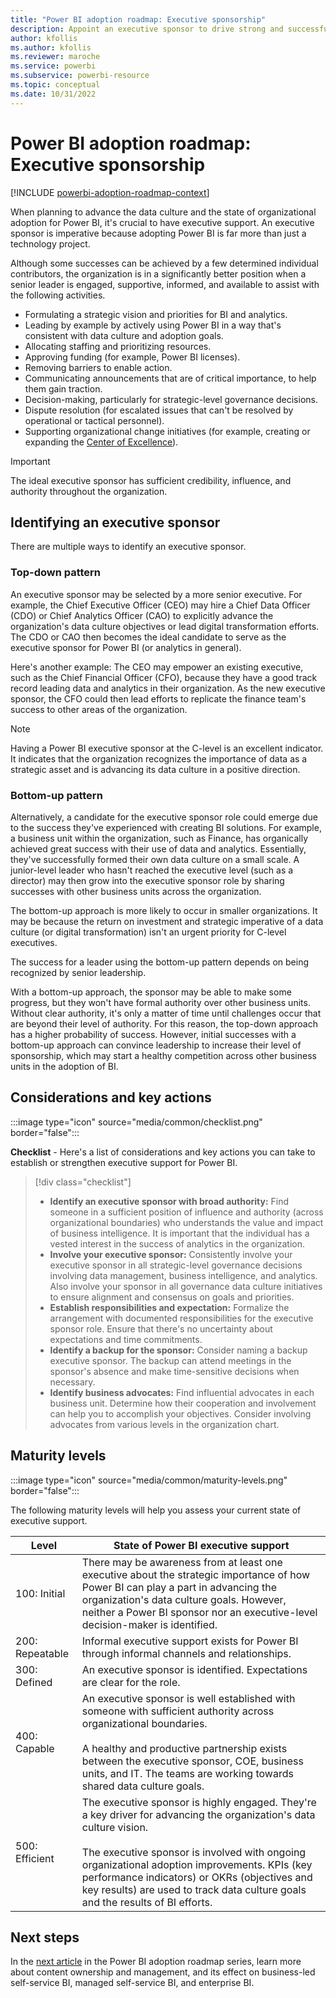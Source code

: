```yaml
---
title: "Power BI adoption roadmap: Executive sponsorship"
description: Appoint an executive sponsor to drive strong and successful adoption of Power BI.
author: kfollis
ms.author: kfollis
ms.reviewer: maroche
ms.service: powerbi
ms.subservice: powerbi-resource
ms.topic: conceptual
ms.date: 10/31/2022
---
```


# Power BI adoption roadmap: Executive sponsorship

[!INCLUDE [powerbi-adoption-roadmap-context](includes/powerbi-adoption-roadmap-context.md)]

When planning to advance the data culture and the state of organizational adoption for Power BI, it's crucial to have executive support. An executive sponsor is imperative because adopting Power BI is far more than just a technology project.

Although some successes can be achieved by a few determined individual contributors, the organization is in a significantly better position when a senior leader is engaged, supportive, informed, and available to assist with the following activities.

- Formulating a strategic vision and priorities for BI and analytics.
- Leading by example by actively using Power BI in a way that's consistent with data culture and adoption goals.
- Allocating staffing and prioritizing resources.
- Approving funding (for example, Power BI licenses).
- Removing barriers to enable action.
- Communicating announcements that are of critical importance, to help them gain traction.
- Decision-making, particularly for strategic-level governance decisions.
- Dispute resolution (for escalated issues that can't be resolved by operational or tactical personnel).
- Supporting organizational change initiatives (for example, creating or expanding the [Center of Excellence](powerbi-adoption-roadmap-center-of-excellence.md)).

> [!IMPORTANT]
> The ideal executive sponsor has sufficient credibility, influence, and authority throughout the organization.

## Identifying an executive sponsor

There are multiple ways to identify an executive sponsor.

### Top-down pattern

An executive sponsor may be selected by a more senior executive. For example, the Chief Executive Officer (CEO) may hire a Chief Data Officer (CDO) or Chief Analytics Officer (CAO) to explicitly advance the organization's data culture objectives or lead digital transformation efforts. The CDO or CAO then becomes the ideal candidate to serve as the executive sponsor for Power BI (or analytics in general).

Here's another example: The CEO may empower an existing executive, such as the Chief Financial Officer (CFO), because they have a good track record leading data and analytics in their organization. As the new executive sponsor, the CFO could then lead efforts to replicate the finance team's success to other areas of the organization.

> [!NOTE]
> Having a Power BI executive sponsor at the C-level is an excellent indicator. It indicates that the organization recognizes the importance of data as a strategic asset and is advancing its data culture in a positive direction.

### Bottom-up pattern

Alternatively, a candidate for the executive sponsor role could emerge due to the success they've experienced with creating BI solutions. For example, a business unit within the organization, such as Finance, has organically achieved great success with their use of data and analytics. Essentially, they've successfully formed their own data culture on a small scale. A junior-level leader who hasn't reached the executive level (such as a director) may then grow into the executive sponsor role by sharing successes with other business units across the organization.

The bottom-up approach is more likely to occur in smaller organizations. It may be because the return on investment and strategic imperative of a data culture (or digital transformation) isn't an urgent priority for C-level executives.

The success for a leader using the bottom-up pattern depends on being recognized by senior leadership.

With a bottom-up approach, the sponsor may be able to make some progress, but they won't have formal authority over other business units. Without clear authority, it's only a matter of time until challenges occur that are beyond their level of authority. For this reason, the top-down approach has a higher probability of success. However, initial successes with a bottom-up approach can convince leadership to increase their level of sponsorship, which may start a healthy competition across other business units in the adoption of BI.

## Considerations and key actions

:::image type="icon" source="media/common/checklist.png" border="false":::

**Checklist** - Here's a list of considerations and key actions you can take to establish or strengthen executive support for Power BI.

> [!div class="checklist"]
> - **Identify an executive sponsor with broad authority:** Find someone in a sufficient position of influence and authority (across organizational boundaries) who understands the value and impact of business intelligence. It is important that the individual has a vested interest in the success of analytics in the organization.
> - **Involve your executive sponsor:** Consistently involve your executive sponsor in all strategic-level governance decisions involving data management, business intelligence, and analytics. Also involve your sponsor in all governance data culture initiatives to ensure alignment and consensus on goals and priorities.
> - **Establish responsibilities and expectation:** Formalize the arrangement with documented responsibilities for the executive sponsor role. Ensure that there's no uncertainty about expectations and time commitments.
> - **Identify a backup for the sponsor:** Consider naming a backup executive sponsor. The backup can attend meetings in the sponsor's absence and make time-sensitive decisions when necessary.
> - **Identify business advocates:** Find influential advocates in each business unit. Determine how their cooperation and involvement can help you to accomplish your objectives. Consider involving advocates from various levels in the organization chart.

## Maturity levels

:::image type="icon" source="media/common/maturity-levels.png" border="false":::

The following maturity levels will help you assess your current state of executive support.

| **Level** | **State of Power BI executive support** |
| --- | --- |
| 100: Initial | There may be awareness from at least one executive about the strategic importance of how Power BI can play a part in advancing the organization's data culture goals. However, neither a Power BI sponsor nor an executive-level decision-maker is identified. |
| 200: Repeatable | Informal executive support exists for Power BI through informal channels and relationships. |
| 300: Defined | An executive sponsor is identified. Expectations are clear for the role. |
| 400: Capable | An executive sponsor is well established with someone with sufficient authority across organizational boundaries. </br></br>A healthy and productive partnership exists between the executive sponsor, COE, business units, and IT. The teams are working towards shared data culture goals. |
| 500: Efficient | The executive sponsor is highly engaged. They're a key driver for advancing the organization's data culture vision. </br></br>The executive sponsor is involved with ongoing organizational adoption improvements. KPIs (key performance indicators) or OKRs (objectives and key results) are used to track data culture goals and the results of BI efforts. |

## Next steps

In the [next article](powerbi-adoption-roadmap-content-ownership-and-management.md) in the Power BI adoption roadmap series, learn more about content ownership and management, and its effect on business-led self-service BI, managed self-service BI, and enterprise BI.
